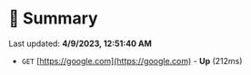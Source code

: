 # 📖 Summary
Last updated: **4/9/2023, 12:51:40 AM**

- `GET` [https://google.com](https://google.com) - **Up** (212ms)

